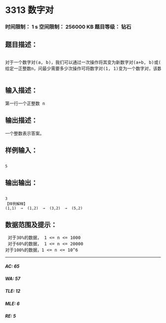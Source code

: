 # 3313 数字对   
### 时间限制： 1 s     空间限制： 256000 KB     题目等级： 钻石  
## 题目描述：  

<pre>
 
对于一个数字对(a, b)，我们可以通过一次操作将其变为新数字对(a+b, b)或(a, a+b)。
给定一正整数n，问最少需要多少次操作可将数字对(1, 1)变为一个数字对，该数字对至少有一个数字为n。
 
</pre>
  
  
## 输入描述：  

<pre>
第一行一个正整数 n
</pre>
  
  
## 输出描述：  

<pre>
一个整数表示答案。
</pre>
  
  
## 样例输入：  

<pre><code>
5
</code></pre>
  
  
## 输出输出：  

<pre><code>
3
【样例解释】
(1,1)  →  (1,2)  →  (3,2)  →  (5,2)
</code></pre>
  
  
## 数据范围及提示：  

<pre>
 对于30%的数据， 1 <= n <= 1000
 对于60%的数据， 1 <= n <= 20000
对于100%的数据，1 <= n <= 10^6
</pre>
  
  
***  

##### AC: 65  
##### WA: 57  
##### TLE: 12  
##### MLE: 6  
##### RE: 5  
